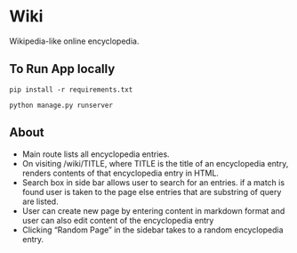 # Wiki

Wikipedia-like online encyclopedia.

## To Run App locally
```
pip install -r requirements.txt

python manage.py runserver
```

## About
- Main route lists all encyclopedia entries.
- On visiting /wiki/TITLE, where TITLE is the title of an encyclopedia entry, renders contents of that encyclopedia entry in HTML.
- Search box in side bar allows user to search for an entries. if a match is found user is taken to the page else entries that are substring of query are listed.
- User can create new page by entering content in markdown format and user can also edit content of the encyclopedia entry
- Clicking “Random Page” in the sidebar takes to a random encyclopedia entry.
